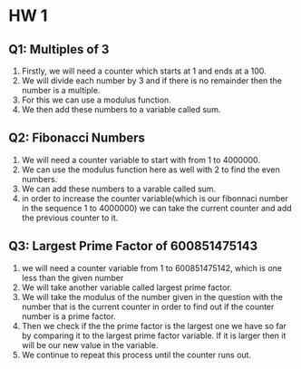 # HW 1
## Q1: Multiples of 3
1. Firstly, we will need a counter which starts at 1 and ends at a 100.  
2. We will divide each number by 3 and if there is no remainder then the number is a multiple.
3. For this we can use a modulus function. 
4. We then add these numbers to a variable called sum.

## Q2: Fibonacci Numbers
1. We will need a counter variable to start with from 1 to 4000000. 
2. We can use the modulus function here as well with 2 to find the even numbers.
3. We can add these numbers to a varable called sum.
4. in order to increase the counter variable(which is our fibonnaci number in the sequence 1 to 4000000) we can take the current counter and add the previous counter to it.
## Q3: Largest Prime Factor of 600851475143
1. we will need a counter variable from 1 to 600851475142, which is one less than the given number
2. We will take another variable called largest prime factor.
3. We will take the modulus of the number given in the question with the number that is the current counter in order to find out if the counter number is a prime factor.
4. Then we check if the the prime factor is the largest one we have so far by comparing it to the largest prime factor variable. If it is larger then it will be our new value in the variable.
5. We continue to repeat this process until the counter runs out. 

